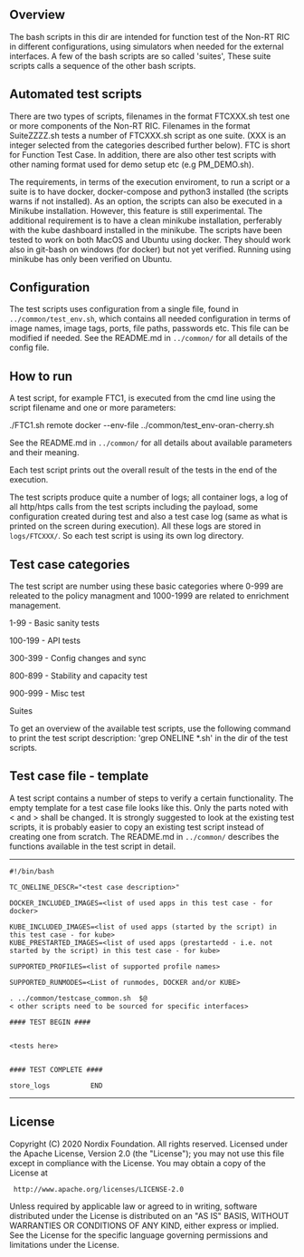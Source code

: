 ## Overview
The bash scripts in this dir are intended for function test of the Non-RT RIC in different configurations, using simulators when needed for the external interfaces.
A few of the bash scripts are so called 'suites', These suite scripts calls a sequence of the other bash scripts.

## Automated test scripts
There are two types of scripts, filenames in the format FTCXXX.sh test one or more components of the Non-RT RIC. Filenames in the format SuiteZZZZ.sh tests a number of FTCXXX.sh script as one suite. (XXX is an integer selected from the categories described further below).
FTC is short for Function Test Case. In addition, there are also other test scripts with other naming format used for demo setup etc (e.g PM_DEMO.sh).

The requirements, in terms of the execution enviroment, to run a script or a suite is to have docker, docker-compose and python3 installed (the scripts warns if not installed). As an option, the scripts can also be executed in a Minikube installation. However, this feature is still experimental. The additional requirement is to have a clean minikube installation, perferably with the kube dashboard installed in the minikube.
The scripts have been tested to work on both MacOS and Ubuntu using docker. They should work also in git-bash on windows (for docker) but not yet verified. Running using minikube has only been verified on Ubuntu.

## Configuration
The test scripts uses configuration from a single file, found in `../common/test_env.sh`, which contains all needed configuration in terms of image names, image tags, ports, file paths, passwords etc. This file can be modified if needed.  See the README.md in  `../common/` for all details of the config file.

## How to run
A test script, for example FTC1, is executed from the cmd line using the script filename and one or more parameters:

 ./FTC1.sh remote docker --env-file ../common/test_env-oran-cherry.sh

See the README.md in  `../common/` for all details about available parameters and their meaning.

Each test script prints out the overall result of the tests in the end of the execution.

The test scripts produce quite a number of logs; all container logs, a log of all http/htps calls from the test scripts including the payload, some configuration created during test and also a test case log (same as what is printed on the screen during execution). All these logs are stored in `logs/FTCXXX/`. So each test script is using its own log directory.

## Test case categories
The test script are number using these basic categories where 0-999 are releated to the policy managment and 1000-1999 are related to enrichment management.

1-99 - Basic sanity tests

100-199 - API tests

300-399 - Config changes and sync

800-899 - Stability and capacity test

900-999 - Misc test

Suites

To get an overview of the available test scripts, use the following command to print the test script description:
'grep ONELINE *.sh' in the dir of the test scripts.

## Test case file - template
A test script contains a number of steps to verify a certain functionality.
The empty template for a test case file looks like this.
Only the parts noted with < and > shall be changed.
It is strongly suggested to look at the existing test scripts, it is probably easier to copy an existing test script instead of creating one from scratch. The README.md in  `../common/` describes the functions available in the test script in detail.

-----------------------------------------------------------
```
#!/bin/bash

TC_ONELINE_DESCR="<test case description>"

DOCKER_INCLUDED_IMAGES=<list of used apps in this test case - for docker>

KUBE_INCLUDED_IMAGES=<list of used apps (started by the script) in this test case - for kube>
KUBE_PRESTARTED_IMAGES=<list of used apps (prestartedd - i.e. not started by the script) in this test case - for kube>

SUPPORTED_PROFILES=<list of supported profile names>

SUPPORTED_RUNMODES=<List of runmodes, DOCKER and/or KUBE>

. ../common/testcase_common.sh  $@
< other scripts need to be sourced for specific interfaces>

#### TEST BEGIN ####


<tests here>


#### TEST COMPLETE ####

store_logs          END

```
-----------------------------------------------------------


## License

Copyright (C) 2020 Nordix Foundation. All rights reserved.
Licensed under the Apache License, Version 2.0 (the "License");
you may not use this file except in compliance with the License.
You may obtain a copy of the License at

     http://www.apache.org/licenses/LICENSE-2.0

Unless required by applicable law or agreed to in writing, software
distributed under the License is distributed on an "AS IS" BASIS,
WITHOUT WARRANTIES OR CONDITIONS OF ANY KIND, either express or implied.
See the License for the specific language governing permissions and
limitations under the License.